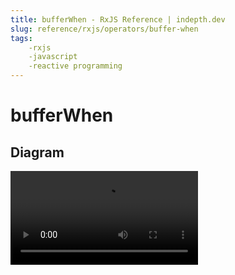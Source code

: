 ```yaml
---
title: bufferWhen - RxJS Reference | indepth.dev
slug: reference/rxjs/operators/buffer-when
tags:
    -rxjs 
    -javascript 
    -reactive programming
---
```


# bufferWhen

## Diagram

<video>
    <source src="https://images.indepth.dev/references/rxjs/operators/buffer-when.mp4" type="video/mp4">
</video>
